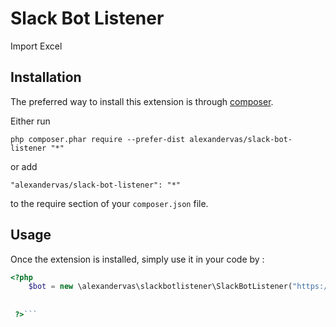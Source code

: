 Slack Bot Listener
============
Import Excel

Installation
------------

The preferred way to install this extension is through [composer](http://getcomposer.org/download/).

Either run

```
php composer.phar require --prefer-dist alexandervas/slack-bot-listener "*"
```

or add

```
"alexandervas/slack-bot-listener": "*"
```

to the require section of your `composer.json` file.


Usage
-----

Once the extension is installed, simply use it in your code by  :

```php
<?php
    $bot = new \alexandervas\slackbotlistener\SlackBotListener("https://hooks.slack.com/services/your/incoming/hook");
    
	
 ?>```
